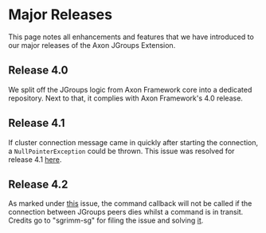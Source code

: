 # Major Releases

This page notes all enhancements and features that we have introduced to our major releases of the Axon JGroups Extension.

## Release 4.0

We split off the JGroups logic from Axon Framework core into a dedicated repository.
Next to that, it complies with Axon Framework's 4.0 release.

## Release 4.1

If cluster connection message came in quickly after starting the connection, a `NullPointerException` could be thrown.
This issue was resolved for release 4.1 [here](https://github.com/AxonFramework/extension-jgroups/issues/1).

## Release 4.2

As marked under [this](https://github.com/AxonFramework/extension-jgroups/issues/4) issue, the command callback will
not be called if the connection between JGroups peers dies whilst a command is in transit.
Credits go to "sgrimm-sg" for filing the issue and solving [it](https://github.com/AxonFramework/extension-jgroups/pull/5).